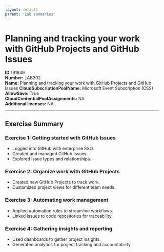 ```yaml
---
layout: default
parent: 'Lab summaries'
---
```


# Planning and tracking your work with GitHub Projects and GitHub Issues

**ID** 191949  
**Number:** LAB302  
**Name:** Planning and tracking your work with GitHub Projects and GitHub Issues
**CloudSubscriptionPoolName:** Microsoft Event Subscription (CSS)  
**AllowSave:** True  
**CloudCredentialPoolAssignments:** NA  
**Additional licenses:** NA  

---

## Exercise Summary

### Exercise 1: Getting started with GitHub Issues
- Logged into GitHub with enterprise SSO.  
- Created and managed GitHub Issues.  
- Explored issue types and relationships.  

### Exercise 2: Organize work with GitHub Projects
- Created new GitHub Projects to track work.  
- Customized project views for different team needs.  

### Exercise 3: Automating work management
- Applied automation rules to streamline workflows.  
- Linked issues to code repositories for traceability.  

### Exercise 4: Gathering insights and reporting
- Used dashboards to gather project insights.  
- Generated analytics for project tracking and accountability.
